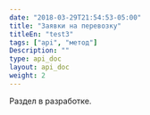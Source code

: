 ```yaml
---
date: "2018-03-29T21:54:53-05:00"
title: "Заявки на перевозку"
titleEn: "test3"
tags: ["api", "метод"]
Description: ""
type: api_doc
layout: api_doc
weight: 2
---
```


Раздел в разработке.